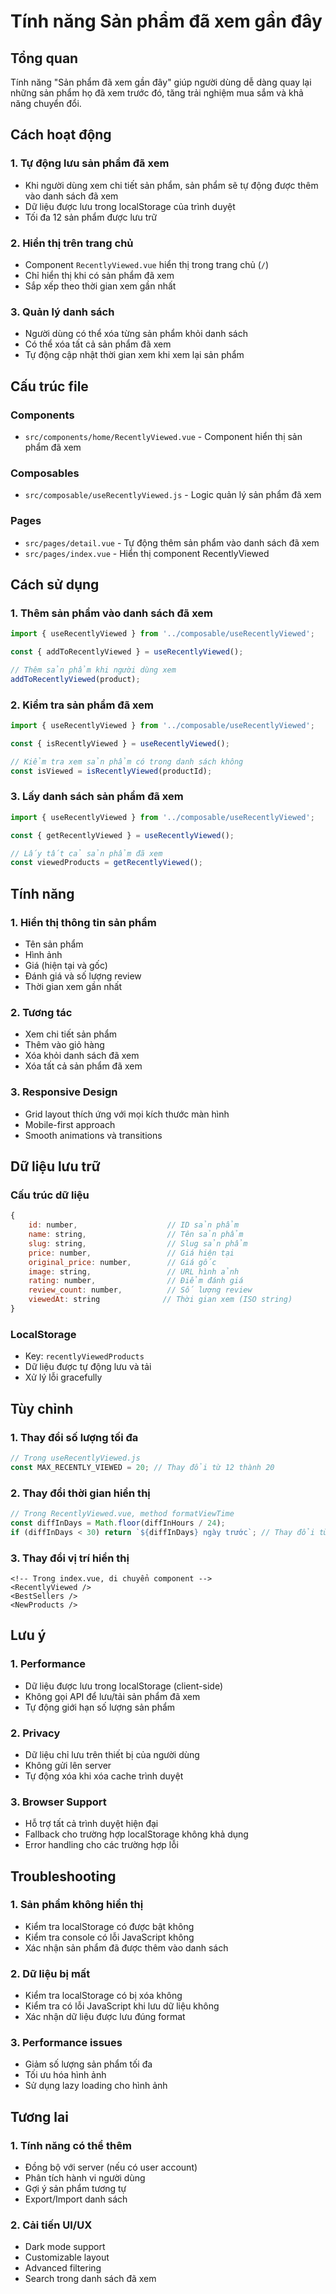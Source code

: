 # Tính năng Sản phẩm đã xem gần đây

## Tổng quan
Tính năng "Sản phẩm đã xem gần đây" giúp người dùng dễ dàng quay lại những sản phẩm họ đã xem trước đó, tăng trải nghiệm mua sắm và khả năng chuyển đổi.

## Cách hoạt động

### 1. Tự động lưu sản phẩm đã xem
- Khi người dùng xem chi tiết sản phẩm, sản phẩm sẽ tự động được thêm vào danh sách đã xem
- Dữ liệu được lưu trong localStorage của trình duyệt
- Tối đa 12 sản phẩm được lưu trữ

### 2. Hiển thị trên trang chủ
- Component `RecentlyViewed.vue` hiển thị trong trang chủ (`/`)
- Chỉ hiển thị khi có sản phẩm đã xem
- Sắp xếp theo thời gian xem gần nhất

### 3. Quản lý danh sách
- Người dùng có thể xóa từng sản phẩm khỏi danh sách
- Có thể xóa tất cả sản phẩm đã xem
- Tự động cập nhật thời gian xem khi xem lại sản phẩm

## Cấu trúc file

### Components
- `src/components/home/RecentlyViewed.vue` - Component hiển thị sản phẩm đã xem

### Composables
- `src/composable/useRecentlyViewed.js` - Logic quản lý sản phẩm đã xem

### Pages
- `src/pages/detail.vue` - Tự động thêm sản phẩm vào danh sách đã xem
- `src/pages/index.vue` - Hiển thị component RecentlyViewed

## Cách sử dụng

### 1. Thêm sản phẩm vào danh sách đã xem
```javascript
import { useRecentlyViewed } from '../composable/useRecentlyViewed';

const { addToRecentlyViewed } = useRecentlyViewed();

// Thêm sản phẩm khi người dùng xem
addToRecentlyViewed(product);
```

### 2. Kiểm tra sản phẩm đã xem
```javascript
import { useRecentlyViewed } from '../composable/useRecentlyViewed';

const { isRecentlyViewed } = useRecentlyViewed();

// Kiểm tra xem sản phẩm có trong danh sách không
const isViewed = isRecentlyViewed(productId);
```

### 3. Lấy danh sách sản phẩm đã xem
```javascript
import { useRecentlyViewed } from '../composable/useRecentlyViewed';

const { getRecentlyViewed } = useRecentlyViewed();

// Lấy tất cả sản phẩm đã xem
const viewedProducts = getRecentlyViewed();
```

## Tính năng

### 1. Hiển thị thông tin sản phẩm
- Tên sản phẩm
- Hình ảnh
- Giá (hiện tại và gốc)
- Đánh giá và số lượng review
- Thời gian xem gần nhất

### 2. Tương tác
- Xem chi tiết sản phẩm
- Thêm vào giỏ hàng
- Xóa khỏi danh sách đã xem
- Xóa tất cả sản phẩm đã xem

### 3. Responsive Design
- Grid layout thích ứng với mọi kích thước màn hình
- Mobile-first approach
- Smooth animations và transitions

## Dữ liệu lưu trữ

### Cấu trúc dữ liệu
```javascript
{
    id: number,                    // ID sản phẩm
    name: string,                  // Tên sản phẩm
    slug: string,                  // Slug sản phẩm
    price: number,                 // Giá hiện tại
    original_price: number,        // Giá gốc
    image: string,                 // URL hình ảnh
    rating: number,                // Điểm đánh giá
    review_count: number,          // Số lượng review
    viewedAt: string              // Thời gian xem (ISO string)
}
```

### LocalStorage
- Key: `recentlyViewedProducts`
- Dữ liệu được tự động lưu và tải
- Xử lý lỗi gracefully

## Tùy chỉnh

### 1. Thay đổi số lượng tối đa
```javascript
// Trong useRecentlyViewed.js
const MAX_RECENTLY_VIEWED = 20; // Thay đổi từ 12 thành 20
```

### 2. Thay đổi thời gian hiển thị
```javascript
// Trong RecentlyViewed.vue, method formatViewTime
const diffInDays = Math.floor(diffInHours / 24);
if (diffInDays < 30) return `${diffInDays} ngày trước`; // Thay đổi từ 7 thành 30
```

### 3. Thay đổi vị trí hiển thị
```vue
<!-- Trong index.vue, di chuyển component -->
<RecentlyViewed />
<BestSellers />
<NewProducts />
```

## Lưu ý

### 1. Performance
- Dữ liệu được lưu trong localStorage (client-side)
- Không gọi API để lưu/tải sản phẩm đã xem
- Tự động giới hạn số lượng sản phẩm

### 2. Privacy
- Dữ liệu chỉ lưu trên thiết bị của người dùng
- Không gửi lên server
- Tự động xóa khi xóa cache trình duyệt

### 3. Browser Support
- Hỗ trợ tất cả trình duyệt hiện đại
- Fallback cho trường hợp localStorage không khả dụng
- Error handling cho các trường hợp lỗi

## Troubleshooting

### 1. Sản phẩm không hiển thị
- Kiểm tra localStorage có được bật không
- Kiểm tra console có lỗi JavaScript không
- Xác nhận sản phẩm đã được thêm vào danh sách

### 2. Dữ liệu bị mất
- Kiểm tra localStorage có bị xóa không
- Kiểm tra có lỗi JavaScript khi lưu dữ liệu không
- Xác nhận dữ liệu được lưu đúng format

### 3. Performance issues
- Giảm số lượng sản phẩm tối đa
- Tối ưu hóa hình ảnh
- Sử dụng lazy loading cho hình ảnh

## Tương lai

### 1. Tính năng có thể thêm
- Đồng bộ với server (nếu có user account)
- Phân tích hành vi người dùng
- Gợi ý sản phẩm tương tự
- Export/Import danh sách

### 2. Cải tiến UI/UX
- Dark mode support
- Customizable layout
- Advanced filtering
- Search trong danh sách đã xem
